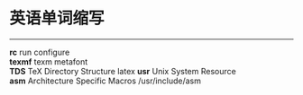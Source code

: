 # 英语单词缩写
********
**rc** run configure  
**texmf** texm metafont  
**TDS**  TeX Directory Structure  latex
**usr** Unix System Resource  
**asm** Architecture Specific Macros  /usr/include/asm  
